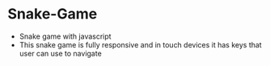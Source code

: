 # Snake-Game
- Snake game with javascript
- This snake game is fully responsive and in touch devices it has keys that user can use to navigate
